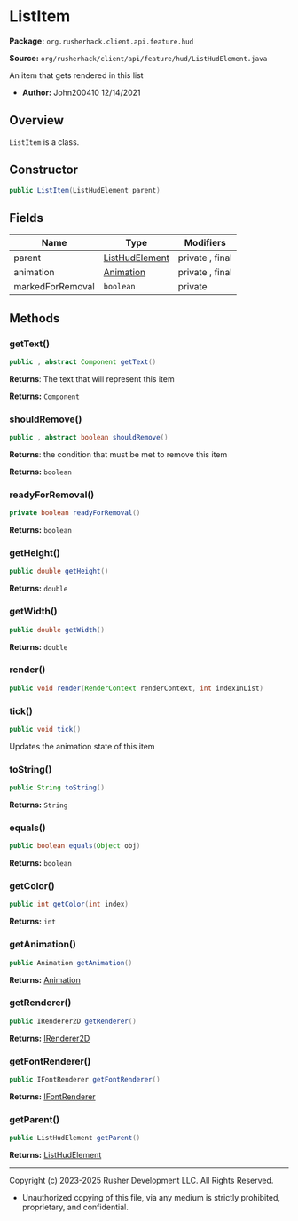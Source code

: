 # ListItem

**Package:** `org.rusherhack.client.api.feature.hud`

**Source:** `org/rusherhack/client/api/feature/hud/ListHudElement.java`

An item that gets rendered in this list
* **Author:** John200410 12/14/2021



## Overview

`ListItem` is a class.

## Constructor

```java
public ListItem(ListHudElement parent)
```

## Fields

| Name | Type | Modifiers |
|------|------|----------|
| parent | [ListHudElement](ListHudElement.md) | private , final |
| animation | [Animation](Animation.md) | private , final |
| markedForRemoval | `boolean` | private |


## Methods

### getText()

```java
public , abstract Component getText()
```

**Returns**: The text that will represent this item



**Returns:** `Component`

### shouldRemove()

```java
public , abstract boolean shouldRemove()
```

**Returns**: the condition that must be met to remove this item



**Returns:** `boolean`

### readyForRemoval()

```java
private boolean readyForRemoval()
```

**Returns:** `boolean`

### getHeight()

```java
public double getHeight()
```

**Returns:** `double`

### getWidth()

```java
public double getWidth()
```

**Returns:** `double`

### render()

```java
public void render(RenderContext renderContext, int indexInList)
```

### tick()

```java
public void tick()
```

Updates the animation state of this item

### toString()

```java
public String toString()
```

**Returns:** `String`

### equals()

```java
public boolean equals(Object obj)
```

**Returns:** `boolean`

### getColor()

```java
public int getColor(int index)
```

**Returns:** `int`

### getAnimation()

```java
public Animation getAnimation()
```

**Returns:** [Animation](Animation.md)

### getRenderer()

```java
public IRenderer2D getRenderer()
```

**Returns:** [IRenderer2D](IRenderer2D.md)

### getFontRenderer()

```java
public IFontRenderer getFontRenderer()
```

**Returns:** [IFontRenderer](IFontRenderer.md)

### getParent()

```java
public ListHudElement getParent()
```

**Returns:** [ListHudElement](ListHudElement.md)

---

Copyright (c) 2023-2025 Rusher Development LLC. All Rights Reserved.
* Unauthorized copying of this file, via any medium is strictly prohibited, proprietary, and confidential.

